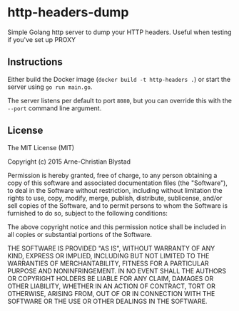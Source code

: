 # http-headers-dump

Simple Golang http server to dump your HTTP headers. Useful when testing if you've set up PROXY

## Instructions
Either build the Docker image (`docker build -t http-headers .`) or start the server using `go run main.go`.

The server listens per default to port `8080`, but you can override this with the `--port` command line argument.

## License

The MIT License (MIT)

Copyright (c) 2015 Arne-Christian Blystad

Permission is hereby granted, free of charge, to any person obtaining a copy
of this software and associated documentation files (the "Software"), to deal
in the Software without restriction, including without limitation the rights
to use, copy, modify, merge, publish, distribute, sublicense, and/or sell
copies of the Software, and to permit persons to whom the Software is
furnished to do so, subject to the following conditions:

The above copyright notice and this permission notice shall be included in
all copies or substantial portions of the Software.

THE SOFTWARE IS PROVIDED "AS IS", WITHOUT WARRANTY OF ANY KIND, EXPRESS OR
IMPLIED, INCLUDING BUT NOT LIMITED TO THE WARRANTIES OF MERCHANTABILITY,
FITNESS FOR A PARTICULAR PURPOSE AND NONINFRINGEMENT. IN NO EVENT SHALL THE
AUTHORS OR COPYRIGHT HOLDERS BE LIABLE FOR ANY CLAIM, DAMAGES OR OTHER
LIABILITY, WHETHER IN AN ACTION OF CONTRACT, TORT OR OTHERWISE, ARISING FROM,
OUT OF OR IN CONNECTION WITH THE SOFTWARE OR THE USE OR OTHER DEALINGS IN
THE SOFTWARE.
